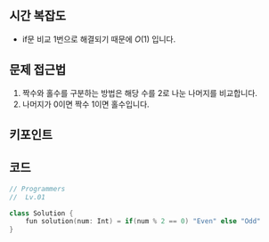 ## 시간 복잡도
- if문 비교 1번으로 해결되기 때문에 $O(1)$ 입니다.


## 문제 접근법
1. 짝수와 홀수를 구분하는 방법은 해당 수를 2로 나눈 나머지를 비교합니다.
2. 나머지가 0이면 짝수 1이면 홀수입니다.

## 키포인트

## 코드
```cpp
// Programmers
//  Lv.01

class Solution {
    fun solution(num: Int) = if(num % 2 == 0) "Even" else "Odd"
}

```